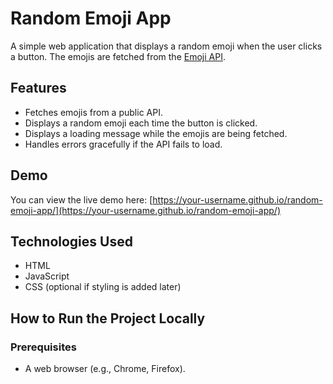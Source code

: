# Random Emoji App

A simple web application that displays a random emoji when the user clicks a button. The emojis are fetched from the [Emoji API](https://emoji-api.com/).

## Features
- Fetches emojis from a public API.
- Displays a random emoji each time the button is clicked.
- Displays a loading message while the emojis are being fetched.
- Handles errors gracefully if the API fails to load.

## Demo

You can view the live demo here: [https://your-username.github.io/random-emoji-app/](https://your-username.github.io/random-emoji-app/)

## Technologies Used
- HTML
- JavaScript
- CSS (optional if styling is added later)

## How to Run the Project Locally

### Prerequisites
- A web browser (e.g., Chrome, Firefox).

